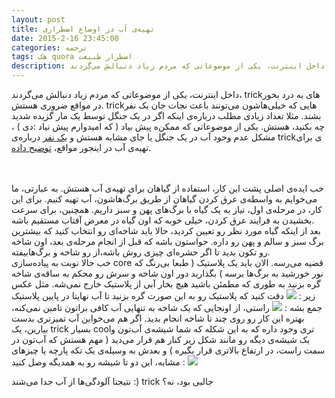 ```yaml
---
layout: post
title: تهیه‌ی آب در اوضاع اضطراری
date: 2015-2-16 23:45:00
categories: ترجمه
tags: هک quora اضطرار طبیعت
description: داخل اینترنت، یکی از موضوعاتی که مردم زیاد دنبالش می‌گردند، trickهای به درد بخور در مواقع ضروری هستش. trickهایی که خیلی‌هاشون می‌تونند باعث نجات جان یک نفر بشند. مثلا تعداد زیادی مطلب درباره‌ی اینکه اگر در یک جنگل توسط یک مار گزیده شدید چه بکنید، هستش. یکی از موضوعاتی که ممکن‌ه پیش بیاد ( که امیدوارم پیش نیاد :دی ) ، مشکل عدم وجود آب در یک جنگل یا جای مشابه هستش و یک نفر درباره‌ی trickی برای تهیه‌ی آب در اینجور مواقع، توضیح داده.
---
```

داخل اینترنت، یکی از موضوعاتی که مردم زیاد دنبالش می‌گردند، trickهای به درد بخور در مواقع ضروری هستش. trickهایی که خیلی‌هاشون می‌تونند باعث نجات جان یک نفر بشند. مثلا تعداد زیادی مطلب درباره‌ی اینکه اگر در یک جنگل توسط یک مار گزیده شدید چه بکنید، هستش. یکی از موضوعاتی که ممکن‌ه پیش بیاد ( که امیدوارم پیش نیاد :دی ) ، مشکل عدم وجود آب در یک جنگل یا جای مشابه هستش و <a href="http://www.quora.com/Islam-Ragab-2">یک نفر</a> درباره‌ی trickی برای تهیه‌ی آب
در اینجور مواقع، <a href="http://qr.ae/BQVxc">توضیح داده</a>.
<!--more-->
<br>
<br>
خب ایده‌ی اصلی پشت این کار، استفاده از گیاهان برای تهیه‌ی آب هستش. به عبارتی، ما می‌خوایم به واسطه‌ی عرق کردن گیاهان از طریق برگ‌هاشون، آب تهیه کنیم. برای این‌ کار، در مرحله‌ی اول، نیاز به یک گیاه با برگ‌های پهن و سبز داریم. همچنین، برای سرعت بخشیدن به فرایند عرق کردن، خیلی خوبه که اون گیاه در معرض آفتاب مستقیم باشه.<br>
بعد از اینکه گیاه مورد نظر رو تعیین کردید، حالا باید شاخه‌ای رو انتخاب کنید که بیشترین برگ سبز و سالم و پهن رو داره. حواستون باشه که قبل از انجام مرحله‌ی بعد، اون شاخه رو تکون بدید تا اگر حشره‌ای چیزی روش باشه،از رو شاخه و برگ‌هابیفته.<br>
خب حالا نوبت به پیاده‌سازی core قضیه می‌رسه. الان باید یک پلاستیک ( طبعا بی‌رنگ که نور خورشید به برگ‌ها برسه ) بگذارید دور اون شاخه و سرش رو محکم به ساقه‌ی شاخه گره بزنید به طوری که مطمئن باشید هیچ بخار آبی از پلاستیک خارج نمی‌شه. مثل عکس زیر :
<img src="/fa/img/p4-1.jpeg">
دقت کنید که پلاستیک رو به این صورت گره بزنید تا آب نهایتا در پایین پلاستیک جمع بشه :
<img src="/fa/img/p4-2.jpeg">
راستی، از اونجایی که یک شاخه به تنهایی آب کافی براتون تامین نمی‌کنه، بهتره این کار رو روی چند تا شاخه انجام بدید. اگر هم می‌خواین آب تمیزتری بدست بیارین، یک trick بسیار coolتری وجود داره که به این شکله که شما شیشه‌ی آب‌تون و یک شیشه‌ی دیگه رو مانند شکل زیر کنار هم قرار می‌دید ( مهم هستش که آب‌تون در سمت راست، در ارتفاع‌ بالاتری قرار بگیره ) و بعدش به وسیله‌ی یک تکه پارچه یا چیزهای مشابه، این دو تا شیشه رو به همدیگه وصل کنید :
<img src="/fa/img/p4-3.jpeg">

نتیجتا آلودگی‌ها از آب جدا می‌شند :) trick جالبی بود، نه؟

